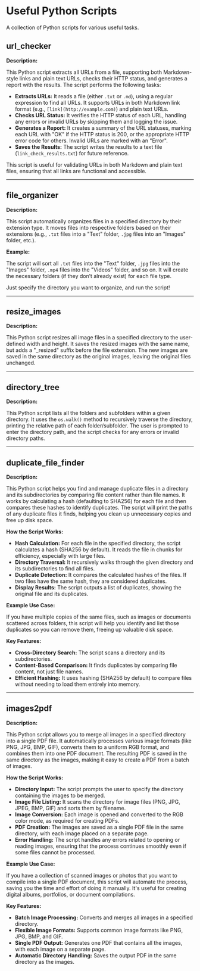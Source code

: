 # Useful Python Scripts
A collection of Python scripts for various useful tasks.

## url_checker

**Description:**

This Python script extracts all URLs from a file, supporting both Markdown-style links and plain text URLs, checks their HTTP status, and generates a report with the results. The script performs the following tasks:

- **Extracts URLs:** It reads a file (either `.txt` or `.md`), using a regular expression to find all URLs. It supports URLs in both Markdown link format (e.g., `[link](http://example.com)`) and plain text URLs.
- **Checks URL Status:** It verifies the HTTP status of each URL, handling any errors or invalid URLs by skipping them and logging the issue.
- **Generates a Report:** It creates a summary of the URL statuses, marking each URL with "OK" if the HTTP status is 200, or the appropriate HTTP error code for others. Invalid URLs are marked with an "Error".
- **Saves the Results:** The script writes the results to a text file (`link_check_results.txt`) for future reference.

This script is useful for validating URLs in both Markdown and plain text files, ensuring that all links are functional and accessible.

---

## file_organizer

**Description:**

This script automatically organizes files in a specified directory by their extension type. It moves files into respective folders based on their extensions (e.g., `.txt` files into a "Text" folder, `.jpg` files into an "Images" folder, etc.).

**Example:**

The script will sort all `.txt` files into the "Text" folder, `.jpg` files into the "Images" folder, `.mp4` files into the "Videos" folder, and so on. It will create the necessary folders (if they don’t already exist) for each file type.

Just specify the directory you want to organize, and run the script!

---

## resize_images

**Description:**

This Python script resizes all image files in a specified directory to the user-defined width and height. It saves the resized images with the same name, but adds a "_resized" suffix before the file extension. The new images are saved in the same directory as the original images, leaving the original files unchanged.

---

## directory_tree

**Description:**

This Python script lists all the folders and subfolders within a given directory. It uses the `os.walk()` method to recursively traverse the directory, printing the relative path of each folder/subfolder. The user is prompted to enter the directory path, and the script checks for any errors or invalid directory paths.

---

## **duplicate_file_finder**

**Description:**

This Python script helps you find and manage duplicate files in a directory and its subdirectories by comparing file content rather than file names. It works by calculating a hash (defaulting to SHA256) for each file and then compares these hashes to identify duplicates. The script will print the paths of any duplicate files it finds, helping you clean up unnecessary copies and free up disk space.

**How the Script Works:**

- **Hash Calculation:** For each file in the specified directory, the script calculates a hash (SHA256 by default). It reads the file in chunks for efficiency, especially with large files.
- **Directory Traversal:** It recursively walks through the given directory and its subdirectories to find all files.
- **Duplicate Detection:** It compares the calculated hashes of the files. If two files have the same hash, they are considered duplicates.
- **Display Results:** The script outputs a list of duplicates, showing the original file and its duplicates.

**Example Use Case:**

If you have multiple copies of the same files, such as images or documents scattered across folders, this script will help you identify and list those duplicates so you can remove them, freeing up valuable disk space.

**Key Features:**

- **Cross-Directory Search:** The script scans a directory and its subdirectories.
- **Content-Based Comparison:** It finds duplicates by comparing file content, not just file names.
- **Efficient Hashing:** It uses hashing (SHA256 by default) to compare files without needing to load them entirely into memory.

---


## **images2pdf**

**Description:**

This Python script allows you to merge all images in a specified directory into a single PDF file. It automatically processes various image formats (like PNG, JPG, BMP, GIF), converts them to a uniform RGB format, and combines them into one PDF document. The resulting PDF is saved in the same directory as the images, making it easy to create a PDF from a batch of images.

**How the Script Works:**

- **Directory Input:** The script prompts the user to specify the directory containing the images to be merged.
- **Image File Listing:** It scans the directory for image files (PNG, JPG, JPEG, BMP, GIF) and sorts them by filename.
- **Image Conversion:** Each image is opened and converted to the RGB color mode, as required for creating PDFs.
- **PDF Creation:** The images are saved as a single PDF file in the same directory, with each image placed on a separate page.
- **Error Handling:** The script handles any errors related to opening or reading images, ensuring that the process continues smoothly even if some files cannot be processed.

**Example Use Case:**

If you have a collection of scanned images or photos that you want to compile into a single PDF document, this script will automate the process, saving you the time and effort of doing it manually. It's useful for creating digital albums, portfolios, or document compilations.

**Key Features:**

- **Batch Image Processing:** Converts and merges all images in a specified directory.
- **Flexible Image Formats:** Supports common image formats like PNG, JPG, BMP, and GIF.
- **Single PDF Output:** Generates one PDF that contains all the images, with each image on a separate page.
- **Automatic Directory Handling:** Saves the output PDF in the same directory as the images.




